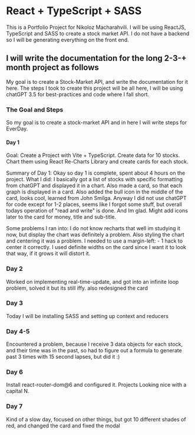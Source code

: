 # React + TypeScript + SASS

This is a Portfolio Project for Nikoloz Macharahvili. I will be using ReactJS, TypeScript and SASS to create a stock market API. I do not have a backend so I will be generating everything on the front end.

## I will write the documentation for the long 2-3-+ month project as follows

My goal is to create a Stock-Market API, and write the documentation for it here. The steps I took to create this project will be all here, I will be using chatGPT 3.5 for best-practices and code where I fall short.

### The Goal and Steps

So my goal is to create a stock-market API and in here I will write steps for EverDay.

#### Day 1

Goal: Create a Project with Vite + TypeScript. Create data for 10 stocks. Chart them using React Re-Charts Library and create cards for each stock.

Summary of Day 1: Okay so day 1 is complete, spent about 4 hours on the project.
What I did: I basically got a list of stocks with specific formatting from chatGPT and displayed it in a chart. Also made a card, so that each graph is displayed in a card.
Also added the bull icon in the middle of the card, looks cool, learned from John Smilga. Anyway I did not use chatGPT for code except for 1-2 places, seems like I forgot some stuff, but overall todays operation of "read and write" is done. And Im glad. Might add icons later to the card for money, title and sub-title.

Some problems I ran into:
I do not know recharts that well im studying it now, but display the chart was definitely a problem. Also styling the chart and centering it was a problem. I needed to use a margin-left: - 1 hack to center it correctly.
I used definite widths on the card since I want it to look that way, if it grows it will distort it.

### Day 2

Worked on implementing real-time-update, and got into an infinite loop problem, solved it but its still iffy. also redesigned the card

### Day 3

Today I will be installing SASS and setting up context and reducers

### Day 4-5

Encountered a problem, because I receive 3 data objects for each stock, and their time was in the past, so had to figure out a formula to generate past 3 times with 15 second lapses, but did it :)

### Day 6

Install react-router-dom@6 and configured it. Projects Looking nice with a capital N.

### Day 7

Kind of a slow day, focused on other things, but got 10 different shades of red, and changed the card and fixed the modal
